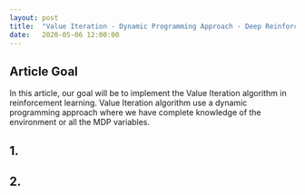 ```yaml
---
layout: post
title:  "Value Iteration - Dynamic Programming Approach - Deep Reinforcement Learning Series"
date:   2020-05-06 12:00:00
---
```


## Article Goal

In this article, our goal will be to implement the Value Iteration algorithm in reinforcement learning. Value Iteration algorithm use a dynamic programming approach where we have complete knowledge of the environment or all the MDP variables.

## 1. 

## 2. 